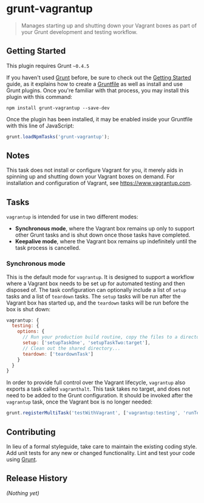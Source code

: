 # grunt-vagrantup

> Manages starting up and shutting down your Vagrant boxes as part of your Grunt development and testing workflow.

## Getting Started
This plugin requires Grunt `~0.4.5`

If you haven't used [Grunt](http://gruntjs.com/) before, be sure to check out the [Getting Started](http://gruntjs.com/getting-started) guide, as it explains how to create a [Gruntfile](http://gruntjs.com/sample-gruntfile) as well as install and use Grunt plugins. Once you're familiar with that process, you may install this plugin with this command:

```shell
npm install grunt-vagrantup --save-dev
```

Once the plugin has been installed, it may be enabled inside your Gruntfile with this line of JavaScript:

```js
grunt.loadNpmTasks('grunt-vagrantup');
```

## Notes
This task does not install or configure Vagrant for you, it merely aids in spinning up and shutting down your Vagrant boxes on demand.  For installation and configuration of Vagrant, see https://www.vagrantup.com.

## Tasks

`vagrantup` is intended for use in two different modes:
* **Synchronous mode**, where the Vagrant box remains up only to support other Grunt tasks and is shut down once those tasks have completed.
* **Keepalive mode**, where the Vagrant box remains up indefinitely until the task process is cancelled.

### Synchronous mode
This is the default mode for `vagrantup`.  It is designed to support a workflow where a Vagrant box needs to be set up for automated testing and then disposed of.  The task configuration can optionally include a list of `setup` tasks and a list of `teardown` tasks.  The `setup` tasks will be run after the Vagrant box has started up, and the `teardown` tasks will be run before the box is shut down:

```js
vagrantup: {
  testing: {
    options: {
      // Run your production build routine, copy the files to a directory shared with Vagrant...
      setup: ['setupTaskOne', 'setupTaskTwo:target'],
      // Clean out the shared directory...
      teardown: ['teardownTask']
    }
  }
}
```

In order to provide full control over the Vagrant lifecycle, `vagrantup` also exports a task called `vagranthalt`.  This task takes no target, and does not need to be added to the Grunt configuration.  It should be invoked after the `vagrantup` task, once the Vagrant box is no longer needed:

```js
grunt.registerMultiTask('testWithVagrant', ['vagrantup:testing', 'runTests', 'vagranthalt']);
```


## Contributing
In lieu of a formal styleguide, take care to maintain the existing coding style. Add unit tests for any new or changed functionality. Lint and test your code using [Grunt](http://gruntjs.com/).

## Release History
_(Nothing yet)_

